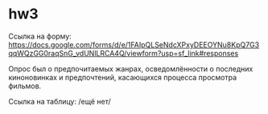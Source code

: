 # hw3
Ссылка на форму: <https://docs.google.com/forms/d/e/1FAIpQLSeNdcXPxyDEEOYNu8KpQ7G3qqWQzGG0raqSnG_vdUNlLRCA4Q/viewform?usp=sf_link#responses>

Опрос был о предпочитаемых жанрах, осведомлённости о последних киноновинках и предпочтений, касающихся процесса просмотра фильмов. 

Ссылка на таблицу: /ещё нет/
